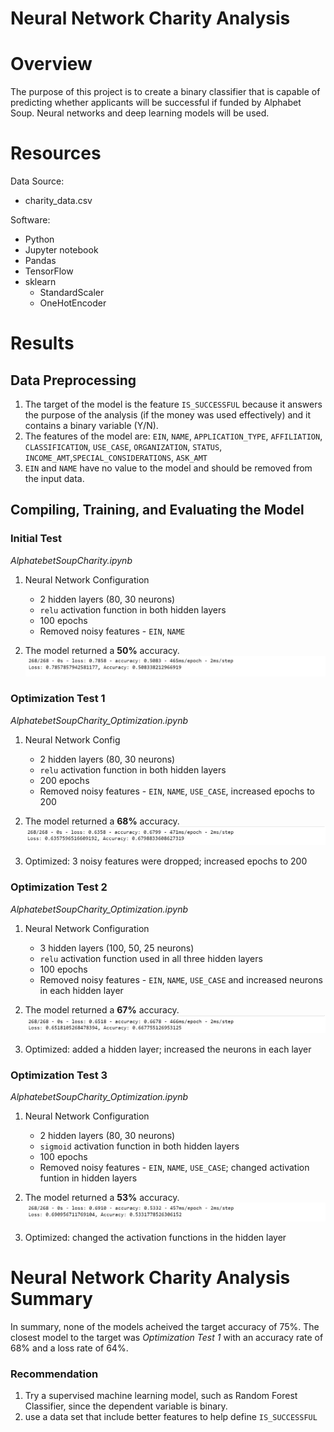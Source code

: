 # Neural Network Charity Analysis

# Overview
The purpose of this project is to create a binary classifier that is capable of predicting whether applicants will be successful if funded by Alphabet Soup. Neural networks and deep learning models will be used.

# Resources
Data Source:
* charity_data.csv

Software:
* Python
* Jupyter notebook
* Pandas
* TensorFlow
* sklearn
  * StandardScaler
  * OneHotEncoder


# Results

## Data Preprocessing
1. The target of the model is the feature `IS_SUCCESSFUL` because it answers the purpose of the analysis (if the money was used effectively) and it contains a binary variable (Y/N).
2. The features of the model are: `EIN`, `NAME`, `APPLICATION_TYPE`, `AFFILIATION`, `CLASSIFICATION`, `USE_CASE`, `ORGANIZATION`, `STATUS`, `INCOME_AMT`,`SPECIAL_CONSIDERATIONS`, `ASK_AMT`
3. `EIN` and `NAME` have no value to the model and should be removed from the input data.

## Compiling, Training, and Evaluating the Model
### Initial Test 
*AlphatebetSoupCharity.ipynb*
1. Neural Network Configuration
   * 2 hidden layers (80, 30 neurons)
   * `relu` activation function in both hidden layers
   * 100 epochs
   * Removed noisy features - `EIN`, `NAME`

2. The model returned a __50%__ accuracy.
![initial-test](resources/initial-test.png)

### Optimization Test 1 
*AlphatebetSoupCharity_Optimization.ipynb*
1. Neural Network Config
   * 2 hidden layers (80, 30 neurons)
   * `relu` activation function in both hidden layers
   * 200 epochs
   * Removed noisy features - `EIN`, `NAME`, `USE_CASE`, increased epochs to 200

2. The model returned a __68%__ accuracy.
   ![test-1](resources/test-1.png)

3. Optimized: 3 noisy features were dropped; increased epochs to 200

### Optimization Test 2
*AlphatebetSoupCharity_Optimization.ipynb*
1. Neural Network Configuration
   * 3 hidden layers (100, 50, 25 neurons)
   * `relu` activation function used in all three hidden layers
   * 100 epochs
   * Removed noisy features - `EIN`, `NAME`, `USE_CASE` and increased neurons in each hidden layer

2. The model returned a __67%__ accuracy. 
   ![test-2](resources/test-2.png)

3. Optimized: added a hidden layer; increased the neurons in each layer

### Optimization Test 3
*AlphatebetSoupCharity_Optimization.ipynb*
1. Neural Network Configuration
   * 2 hidden layers (80, 30 neurons)
   * `sigmoid` activation function in both hidden layers
   * 100 epochs
   * Removed noisy features - `EIN`, `NAME`, `USE_CASE`; changed activation funtion in hidden layers

2. The model returned a __53%__ accuracy.
   ![test-3](resources/test-3.png)

3. Optimized: changed the activation functions in the hidden layer


# Neural Network Charity Analysis Summary
In summary, none of the models acheived the target accuracy of 75%. The closest model to the target was _Optimization Test 1_ with an accuracy rate of 68% and a loss rate of 64%. 

### Recommendation
1. Try a supervised machine learning model, such as Random Forest Classifier, since the dependent variable is binary.
2. use a data set that include better features to help define `IS_SUCCESSFUL`

